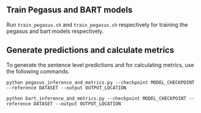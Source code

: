 ## Train Pegasus and BART models

Run `train_pegasus.sh` and `train_pegasus.sh` respectively for training the pegasus and bart models respectively.

## Generate predictions and calculate metrics

To generate the sentence level predictions and for calculating metrics, use the following commands.

```
python pegasus_inference_and_metrics.py --checkpoint MODEL_CHECKPOINT --reference DATASET --output OUTPUT_LOCATION
```

```
python bart_inference_and_metrics.py --checkpoint MODEL_CHECKPOINT --reference DATASET --output OUTPUT_LOCATION
```
